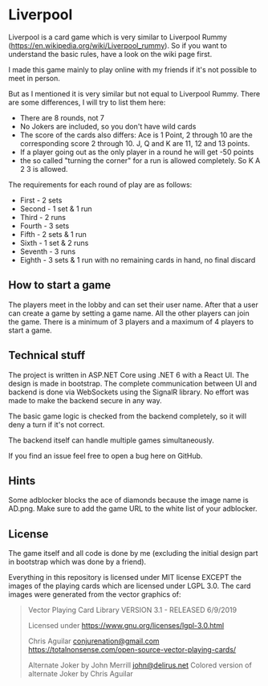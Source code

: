 # Liverpool

Liverpool is a card game which is very similar to Liverpool Rummy (https://en.wikipedia.org/wiki/Liverpool_rummy). So if you want to understand the basic rules, have a look on the wiki page first.

I made this game mainly to play online with my friends if it's not possible to meet in person.

But as I mentioned it is very similar but not equal to Liverpool Rummy. There are some differences, I will try to list them here:

* There are 8 rounds, not 7
* No Jokers are included, so you don't have wild cards
* The score of the cards also differs: Ace is 1 Point, 2 through 10 are the corresponding score 2 through 10. J, Q and K are 11, 12 and 13 points. 
* If a player going out as the only player in a round he will get -50 points
* the so called "turning the corner" for a run is allowed completely. So K A 2 3 is allowed.

The requirements for each round of play are as follows:

* First - 2 sets
* Second - 1 set & 1 run
* Third - 2 runs
* Fourth - 3 sets
* Fifth - 2 sets & 1 run
* Sixth - 1 set & 2 runs
* Seventh - 3 runs
* Eighth - 3 sets & 1 run with no remaining cards in hand, no final discard

## How to start a game
The players meet in the lobby and can set their user name. After that a user can create a game by setting a game name. All the other players can join the game. There is a minimum of 3 players and a maximum of 4 players to start a game.

## Technical stuff
The project is written in ASP.NET Core using .NET 6 with a React UI. The design is made in bootstrap. The complete communication between UI and backend is done via WebSockets using the SignalR library. No effort was made to make the backend secure in any way.

The basic game logic is checked from the backend completely, so it will deny a turn if it's not correct.

The backend itself can handle multiple games simultaneously.

If you find an issue feel free to open a bug here on GitHub. 

## Hints
Some adblocker blocks the ace of diamonds because the image name is AD.png. Make sure to add the game URL to the white list of your adblocker.

## License
The game itself and all code is done by me (excluding the initial design part in bootstrap which was done by a friend). 

Everything in this repository is licensed under MIT license EXCEPT the images of the playing cards which are licensed under LGPL 3.0. The card images were generated from the vector graphics of:

> Vector Playing Card Library 
> VERSION 3.1 - RELEASED 6/9/2019
>
> Licensed under https://www.gnu.org/licenses/lgpl-3.0.html
>
> Chris Aguilar 
> conjurenation@gmail.com         
> https://totalnonsense.com/open-source-vector-playing-cards/
>
> Alternate Joker by John Merrill
> john@delirus.net
> Colored version of alternate Joker by Chris Aguilar
